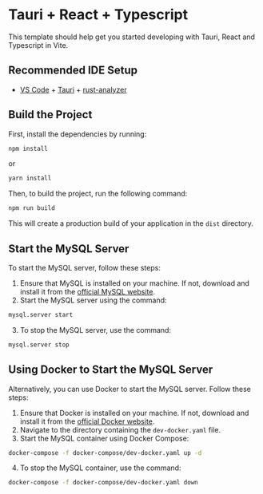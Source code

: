 # Tauri + React + Typescript

This template should help get you started developing with Tauri, React and Typescript in Vite.

## Recommended IDE Setup

- [VS Code](https://code.visualstudio.com/) + [Tauri](https://marketplace.visualstudio.com/items?itemName=tauri-apps.tauri-vscode) + [rust-analyzer](https://marketplace.visualstudio.com/items?itemName=rust-lang.rust-analyzer)

## Build the Project

First, install the dependencies by running:

```bash
npm install
```

or

```bash
yarn install
```

Then, to build the project, run the following command:

```bash
npm run build
```

This will create a production build of your application in the `dist` directory.

## Start the MySQL Server

To start the MySQL server, follow these steps:

1. Ensure that MySQL is installed on your machine. If not, download and install it from the [official MySQL website](https://dev.mysql.com/downloads/).
2. Start the MySQL server using the command:

```bash
mysql.server start
```

3. To stop the MySQL server, use the command:

```bash
mysql.server stop
```

## Using Docker to Start the MySQL Server

Alternatively, you can use Docker to start the MySQL server. Follow these steps:

1. Ensure that Docker is installed on your machine. If not, download and install it from the [official Docker website](https://www.docker.com/get-started).
2. Navigate to the directory containing the `dev-docker.yaml` file.
3. Start the MySQL container using Docker Compose:

```bash
docker-compose -f docker-compose/dev-docker.yaml up -d
```

4. To stop the MySQL container, use the command:

```bash
docker-compose -f docker-compose/dev-docker.yaml down
```

